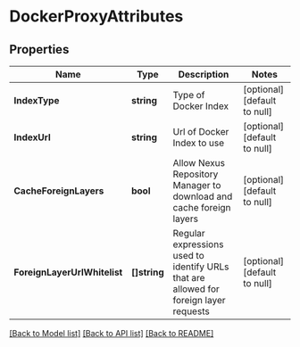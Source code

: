 # DockerProxyAttributes

## Properties
Name | Type | Description | Notes
------------ | ------------- | ------------- | -------------
**IndexType** | **string** | Type of Docker Index | [optional] [default to null]
**IndexUrl** | **string** | Url of Docker Index to use | [optional] [default to null]
**CacheForeignLayers** | **bool** | Allow Nexus Repository Manager to download and cache foreign layers | [optional] [default to null]
**ForeignLayerUrlWhitelist** | **[]string** | Regular expressions used to identify URLs that are allowed for foreign layer requests | [optional] [default to null]

[[Back to Model list]](../README.md#documentation-for-models) [[Back to API list]](../README.md#documentation-for-api-endpoints) [[Back to README]](../README.md)

